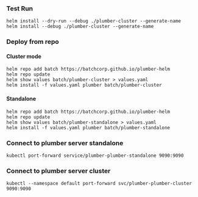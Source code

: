 
### Test Run
```
helm install --dry-run --debug ./plumber-cluster --generate-name
helm install --debug ./plumber-cluster --generate-name
```

### Deploy from repo


#### Cluster mode

```
helm repo add batch https://batchcorp.github.io/plumber-helm
helm repo update
helm show values batch/plumber-cluster > values.yaml
helm install -f values.yaml plumber batch/plumber-cluster

```

#### Standalone

```
helm repo add batch https://batchcorp.github.io/plumber-helm
helm repo update
helm show values batch/plumber-standalone > values.yaml
helm install -f values.yaml plumber batch/plumber-standalone
```

### Connect to plumber server standalone 
```
kubectl port-forward service/plumber-plumber-standalone 9090:9090
```
### Connect to plumber server cluster

```
kubectl --namespace default port-forward svc/plumber-plumber-cluster 9090:9090

```

